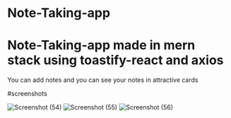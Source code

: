 ﻿# Note-Taking-app
# Note-Taking-app  made in mern stack using toastify-react and axios 
You can add notes and you can see your notes in attractive‌ cards 


#screenshots


![Screenshot (54)](https://github.com/Taimbur/Note-Taking-app/assets/118272408/28023bf4-dc11-4a80-a200-6ea305ace987)
![Screenshot (55)](https://github.com/Taimbur/Note-Taking-app/assets/118272408/e40ad905-5ce9-4bd3-b9dc-631c09b903b8)
![Screenshot (56)](https://github.com/Taimbur/Note-Taking-app/assets/118272408/ded03f84-446f-4ff2-8d1f-25c085eade35)
